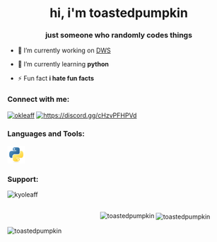 <h1 align="center">hi, i'm toastedpumpkin</h1>
<h3 align="center">just someone who randomly codes things</h3>

- 🔭 I’m currently working on [DWS](https://github.com/toastedpumpkin/discord-webhook-spammer)

- 🌱 I’m currently learning **python**

- ⚡ Fun fact **i hate fun facts**

<h3 align="left">Connect with me:</h3>
<p align="left">
<a href="https://twitter.com/okleaff" target="blank"><img align="center" src="https://raw.githubusercontent.com/rahuldkjain/github-profile-readme-generator/master/src/images/icons/Social/twitter.svg" alt="okleaff" height="30" width="40" /></a>
<a href="https://discord.gg/https://discord.gg/cHzvPFHPVd" target="blank"><img align="center" src="https://raw.githubusercontent.com/rahuldkjain/github-profile-readme-generator/master/src/images/icons/Social/discord.svg" alt="https://discord.gg/cHzvPFHPVd" height="30" width="40" /></a>
</p>

<h3 align="left">Languages and Tools:</h3>
<p align="left"> <a href="https://www.python.org" target="_blank" rel="noreferrer"> <img src="https://raw.githubusercontent.com/devicons/devicon/master/icons/python/python-original.svg" alt="python" width="40" height="40"/> </a> </p>

<h3 align="left">Support:</h3>
<p><a href="https://www.buymeacoffee.com/kyoleaff"> <img align="left" src="https://cdn.buymeacoffee.com/buttons/v2/default-yellow.png" height="50" width="210" alt="kyoleaff" /></a></p><br><br>

<p><img align="left" src="https://github-readme-stats.vercel.app/api/top-langs?username=toastedpumpkin&show_icons=true&locale=en&layout=compact" alt="toastedpumpkin" /></p>

<p>&nbsp;<img align="center" src="https://github-readme-stats.vercel.app/api?username=toastedpumpkin&show_icons=true&locale=en" alt="toastedpumpkin" /></p>

<p><img align="center" src="https://github-readme-streak-stats.herokuapp.com/?user=toastedpumpkin&" alt="toastedpumpkin" /></p>
